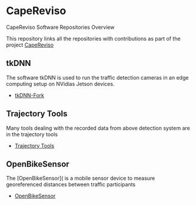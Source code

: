 # CapeReviso
CapeReviso Software Repositories Overview

This repository links all the repositories with contributions as part of the project [CapeReviso](capereviso.hlrs.de)

## tkDNN
The software tkDNN is used to run the traffic detection cameras in an edge computing setup on NVidias Jetson devices.
- [tkDNN-Fork](https://github.com/hlrs-vis/tkdnn)

## Trajectory Tools
Many tools dealing with the recorded data from above detection system are in the trajectory tools

- [Trajectory Tools](https://github.com/hlrs-vis/capereviso-trajectory-tools)


## OpenBikeSensor
The [OpenBikeSensor]( is a mobile sensor device to measure georeferenced distances between traffic participants

- [OpenBikeSensor](https://github.com/openbikesensor)

